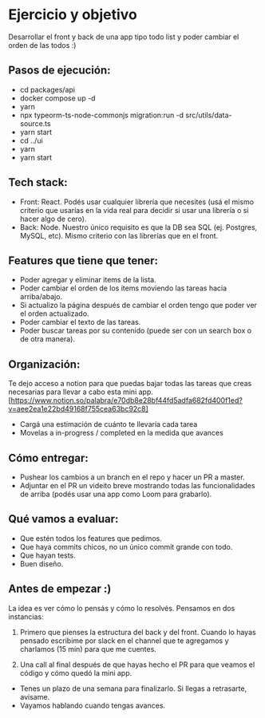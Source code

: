 
# Ejercicio y objetivo
Desarrollar el front y back de una app tipo todo list y poder cambiar el orden de las todos :) 

## Pasos de ejecución:
 - cd packages/api
 - docker compose up -d
 - yarn
 - npx typeorm-ts-node-commonjs migration:run -d src/utils/data-source.ts
 - yarn start
 - cd ../ui 
 - yarn
 - yarn start

## Tech stack:
* Front: React. Podés usar cualquier librería que necesites (usá el mismo criterio que usarías en la vida real para decidir si usar una librería o si hacer algo de cero).  
* Back: Node. Nuestro único requisito es que la DB sea SQL (ej. Postgres, MySQL, etc). Mismo criterio con las librerías que en el front.  

## Features que tiene que tener:
* Poder agregar y eliminar items de la lista.
* Poder cambiar el orden de los items moviendo las tareas hacia arriba/abajo.
* Si actualizo la página después de cambiar el orden tengo que poder ver el orden actualizado.
* Poder cambiar el texto de las tareas.
* Poder buscar tareas por su contenido (puede ser con un search box o de otra manera).

## Organización:
Te dejo acceso a notion para que puedas bajar todas las tareas que creas necesarias para llevar a cabo esta mini app.   
[https://www.notion.so/palabra/e70db8e28bf44fd5adfa682fd400f1ed?v=aee2ea1e22bd49168f755cea63bc92c8]
* Cargá una estimación de cuánto te llevaría cada tarea 
* Movelas a in-progress / completed en la medida que avances

## Cómo entregar:
* Pushear los cambios a un branch en el repo y hacer un PR a master.
* Adjuntar en el PR un videito breve mostrando todas las funcionalidades de arriba (podés usar una app como Loom para grabarlo).

## Qué vamos a evaluar:
* Que estén todos los features que pedimos.
* Que haya commits chicos, no un único commit grande con todo.
* Que hayan tests.
* Buen diseño.

## Antes de empezar :)
La idea es ver cómo lo pensás y cómo lo resolvés. Pensamos en dos instancias:

1. Primero que pienses la estructura del back y del front. Cuando lo hayas pensado escribime por slack en el channel que te agregamos y charlamos (15 min) para que me cuentes.  

2. Una call al final después de que hayas hecho el PR para que veamos el código y cómo quedó la mini app.  

* Tenes un plazo de una semana para finalizarlo. Si llegas a retrasarte, avisame.
* Vayamos hablando cuando tengas avances. 
